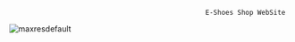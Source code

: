                                                      E-Shoes Shop WebSite

![maxresdefault](https://user-images.githubusercontent.com/92268751/195697432-f4edc196-cc68-467c-b0ca-259bb7d47145.jpg)
